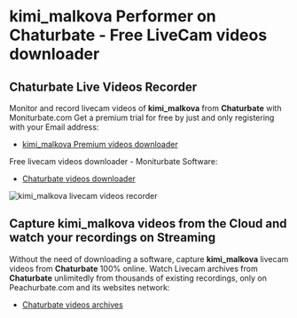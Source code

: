 # kimi_malkova Performer on Chaturbate - Free LiveCam videos downloader

## Chaturbate Live Videos Recorder

Monitor and record livecam videos of **kimi_malkova** from **Chaturbate** with Moniturbate.com
Get a premium trial for free by just and only registering with your Email address:
* [kimi_malkova Premium videos downloader](https://moniturbate.com/request-demo-licence-key.html)

Free livecam videos downloader - Moniturbate Software:
* [Chaturbate videos downloader](https://moniturbate.com/moniturbate-download-software.html)

![kimi_malkova livecam videos recorder](https://peachurnet.com/templates/moniturbate-software.png)


## Capture kimi_malkova videos from the Cloud and watch your recordings on Streaming

Without the need of downloading a software, capture **kimi_malkova** livecam videos from **Chaturbate** 100% online.
Watch Livecam archives from **Chaturbate** unlimitedly from thousands of existing recordings, only on Peachurbate.com and its websites network:
* [Chaturbate videos archives](https://peachurnet.com/)